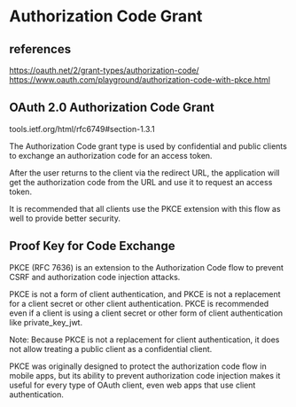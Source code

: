 # Authorization Code Grant

## references

<https://oauth.net/2/grant-types/authorization-code/>
<https://www.oauth.com/playground/authorization-code-with-pkce.html>

## OAuth 2.0 Authorization Code Grant

tools.ietf.org/html/rfc6749#section-1.3.1

The Authorization Code grant type is used by confidential and public clients to exchange an authorization code for an access token.

After the user returns to the client via the redirect URL, the application will get the authorization code from the URL and use it to request an access token.

It is recommended that all clients use the PKCE extension with this flow as well to provide better security.

## Proof Key for Code Exchange

PKCE (RFC 7636) is an extension to the Authorization Code flow to prevent CSRF and authorization code injection attacks.

PKCE is not a form of client authentication, and PKCE is not a replacement for a client secret or other client authentication. PKCE is recommended even if a client is using a client secret or other form of client authentication like private_key_jwt.

Note: Because PKCE is not a replacement for client authentication, it does not allow treating a public client as a confidential client.

PKCE was originally designed to protect the authorization code flow in mobile apps, but its ability to prevent authorization code injection makes it useful for every type of OAuth client, even web apps that use client authentication.
